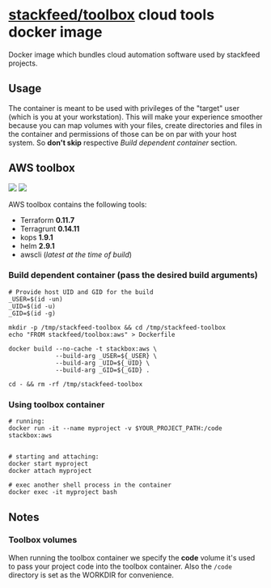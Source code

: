 # [stackfeed/toolbox](https://hub.docker.com/r/stackfeed/toolbox/) cloud tools docker image

Docker image which bundles cloud automation software used by stackfeed projects.

## Usage

The container is meant to be used with privileges of the "target" user (which is you at your workstation). This will make your experience smoother because you can map volumes with your files, create directories and files in the container and permissions of those can be on par with your host system. So **don't skip** respective *Build dependent container* section.

##  AWS toolbox

 [![](https://images.microbadger.com/badges/version/stackfeed/toolbox:aws.svg)](https://microbadger.com/images/stackfeed/toolbox:aws "Get your own version badge on microbadger.com") [![](https://images.microbadger.com/badges/image/stackfeed/toolbox:aws.svg)](https://microbadger.com/images/stackfeed/toolbox:aws "Get your own image badge on microbadger.com")

AWS toolbox contains the following tools:

* Terraform **0.11.7**
* Terragrunt **0.14.11**
* kops **1.9.1**
* helm **2.9.1**
* awscli (*latest at the time of build*)


### Build dependent container (pass the desired build arguments)

```
# Provide host UID and GID for the build
_USER=$(id -un)
_UID=$(id -u)
_GID=$(id -g)

mkdir -p /tmp/stackfeed-toolbox && cd /tmp/stackfeed-toolbox
echo "FROM stackfeed/toolbox:aws" > Dockerfile

docker build --no-cache -t stackbox:aws \
             --build-arg _USER=${_USER} \
             --build-arg _UID=${_UID} \
             --build-arg _GID=${_GID} .

cd - && rm -rf /tmp/stackfeed-toolbox
```

### Using toolbox container


```
# running:
docker run -it --name myproject -v $YOUR_PROJECT_PATH:/code stackbox:aws


# starting and attaching:
docker start myproject
docker attach myproject

# exec another shell process in the container
docker exec -it myproject bash
```

## Notes

### Toolbox volumes
When running the toolbox container we specify the **code** volume it's used to pass your project code into the toolbox container. Also the `/code` directory is set as the WORKDIR for convenience.
